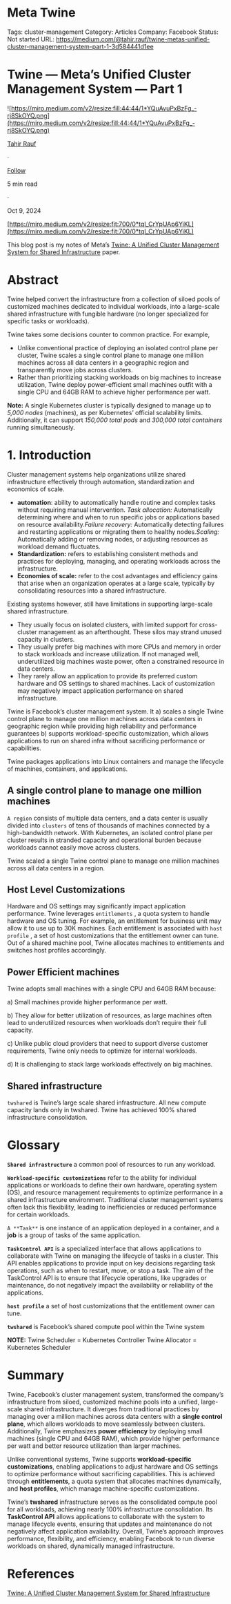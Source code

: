 # Meta Twine

Tags: cluster-management
Category: Articles
Company: Facebook
Status: Not started
URL: https://medium.com/@tahir.rauf/twine-metas-unified-cluster-management-system-part-1-3d584441d1ee

# Twine — Meta’s Unified Cluster Management System — Part 1

![https://miro.medium.com/v2/resize:fill:44:44/1*YQuAvuPxBzFg_-rj8SkOYQ.png](https://miro.medium.com/v2/resize:fill:44:44/1*YQuAvuPxBzFg_-rj8SkOYQ.png)

[Tahir Rauf](https://medium.com/@tahir.rauf?source=post_page---byline--3d584441d1ee--------------------------------)

·

[Follow](https://medium.com/m/signin?actionUrl=https%3A%2F%2Fmedium.com%2F_%2Fsubscribe%2Fuser%2F1d277ab3f844&operation=register&redirect=https%3A%2F%2Fmedium.com%2F%40tahir.rauf%2Ftwine-metas-unified-cluster-management-system-part-1-3d584441d1ee&user=Tahir+Rauf&userId=1d277ab3f844&source=post_page-1d277ab3f844--byline--3d584441d1ee---------------------post_header-----------)

5 min read

·

Oct 9, 2024

[https://miro.medium.com/v2/resize:fit:700/0*tqI_CrYpUAp6YiKL](https://miro.medium.com/v2/resize:fit:700/0*tqI_CrYpUAp6YiKL)

This blog post is my notes of Meta’s [Twine: A Unified Cluster Management System for Shared Infrastructure](https://www.usenix.org/system/files/osdi20-tang.pdf) paper.

# Abstract

Twine helped convert the infrastructure from a collection of siloed pools of customized machines dedicated to individual workloads, into a large-scale shared infrastructure with fungible hardware (no longer specialized for specific tasks or workloads).

Twine takes some decisions counter to common practice. For example,

- Unlike conventional practice of deploying an isolated control plane per cluster, Twine scales a single control plane to manage one million machines across all data centers in a geographic region and transparently move jobs across clusters.
- Rather than prioritizing stacking workloads on big machines to increase utilization, Twine deploy power-efficient small machines outfit with a single CPU and 64GB RAM to achieve higher performance per watt.

**Note:** A single Kubernetes cluster is typically designed to manage up to *5,000 nodes* (machines), as per Kubernetes’ official scalability limits. Additionally, it can support *150,000 total pods* and *300,000 total containers* running simultaneously.

# 1. Introduction

Cluster management systems help organizations utilize shared infrastructure effectively through automation, standardization and economics of scale.

- **automation**: ability to automatically handle routine and complex tasks without requiring manual intervention. *Task allocation:* Automatically determining where and when to run specific jobs or applications based on resource availability.*Failure recovery:* Automatically detecting failures and restarting applications or migrating them to healthy nodes.*Scaling:* Automatically adding or removing nodes, or adjusting resources as workload demand fluctuates.
- **Standardization:** refers to establishing consistent methods and practices for deploying, managing, and operating workloads across the infrastructure.
- **Economies of scale:** refer to the cost advantages and efficiency gains that arise when an organization operates at a large scale, typically by consolidating resources into a shared infrastructure.

Existing systems however, still have limitations in supporting large-scale shared infrastructure.

- They usually focus on isolated clusters, with limited support for cross-cluster management as an afterthought. These silos may strand unused capacity in clusters.
- They usually prefer big machines with more CPUs and memory in order to stack workloads and increase utilization. If not managed well, underutilized big machines waste power, often a constrained resource in data centers.
- They rarely allow an application to provide its preferred custom hardware and OS settings to shared machines. Lack of customization may negatively impact application performance on shared infrastructure.

Twine is Facebook’s cluster management system. It a) scales a single Twine control plane to manage one million machines across data centers in geographic region while providing high reliability and performance guarantees b) supports workload-specific customization, which allows applications to run on shared infra without sacrificing performance or capabilities.

Twine packages applications into Linux containers and manage the lifecycle of machines, containers, and applications.

## A single control plane to manage one million machines

`A region` consists of multiple data centers, and a data center is usually divided into `clusters` of tens of thousands of machines connected by a high-bandwidth network. With Kubernetes, an isolated control plane per cluster results in stranded capacity and operational burden because workloads cannot easily move across clusters.

Twine scaled a single Twine control plane to manage one million machines across all data centers in a region.

## Host Level Customizations

Hardware and OS settings may significantly impact application performance. Twine leverages `entitlements` , a quota system to handle hardware and OS tuning. For example, an entitlement for business unit may allow it to use up to 30K machines. Each entitlement is associated with `host profile` , a set of host customizations that the entitlement owner can tune. Out of a shared machine pool, Twine allocates machines to entitlements and switches host profiles accordingly.

## Power Efficient machines

Twine adopts small machines with a single CPU and 64GB RAM because:

a) Small machines provide higher performance per watt.

b) They allow for better utilization of resources, as large machines often lead to underutilized resources when workloads don’t require their full capacity.

c) Unlike public cloud providers that need to support diverse customer requirements, Twine only needs to optimize for internal workloads.

d) It is challenging to stack large workloads effectively on big machines.

## Shared infrastructure

`twshared` is Twine’s large scale shared infrastructure. All new compute capacity lands only in twshared. Twine has achieved 100% shared infrastructure consolidation.

# Glossary

**`Shared infrastructure`** a common pool of resources to run any workload.

**`Workload-specific customizations`** refer to the ability for individual applications or workloads to define their own hardware, operating system (OS), and resource management requirements to optimize performance in a shared infrastructure environment. Traditional cluster management systems often lack this flexibility, leading to inefficiencies or reduced performance for certain workloads.

`A **Task**` is one instance of an application deployed in a container, and a **job** is a group of tasks of the same application.

**`TaskControl API`** is a specialized interface that allows applications to collaborate with Twine on managing the lifecycle of tasks in a cluster. This API enables applications to provide input on key decisions regarding task operations, such as when to restart, move, or stop a task. The aim of the TaskControl API is to ensure that lifecycle operations, like upgrades or maintenance, do not negatively impact the availability or reliability of the applications.

**`host profile`** a set of host customizations that the entitlement owner can tune.

**`twshared`** is Facebook’s shared compute pool within the Twine system

**NOTE:** Twine Scheduler = Kubernetes Controller
Twine Allocator = Kubernetes Scheduler

# Summary

Twine, Facebook’s cluster management system, transformed the company’s infrastructure from siloed, customized machine pools into a unified, large-scale shared infrastructure. It diverges from traditional practices by managing over a million machines across data centers with a **single control plane**, which allows workloads to move seamlessly between clusters. Additionally, Twine emphasizes **power efficiency** by deploying small machines (single CPU and 64GB RAM), which provide higher performance per watt and better resource utilization than larger machines.

Unlike conventional systems, Twine supports **workload-specific customizations**, enabling applications to adjust hardware and OS settings to optimize performance without sacrificing capabilities. This is achieved through **entitlements**, a quota system that allocates machines dynamically, and **host profiles**, which manage machine-specific customizations.

Twine’s **twshared** infrastructure serves as the consolidated compute pool for all workloads, achieving nearly 100% infrastructure consolidation. Its **TaskControl API** allows applications to collaborate with the system to manage lifecycle events, ensuring that updates and maintenance do not negatively affect application availability. Overall, Twine’s approach improves performance, flexibility, and efficiency, enabling Facebook to run diverse workloads on shared, dynamically managed infrastructure.

# References

[Twine: A Unified Cluster Management System for Shared Infrastructure](https://www.usenix.org/system/files/osdi20-tang.pdf)
